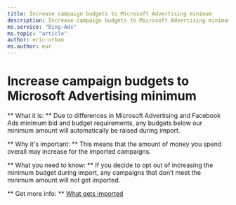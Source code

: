 ```yaml
---
title: Increase campaign budgets to Microsoft Advertising minimum
description: Increase campaign budgets to Microsoft Advertising minimum
ms.service: "Bing-Ads"
ms.topic: "article"
author: eric-urban
ms.author: eur
---
```


# Increase campaign budgets to Microsoft Advertising minimum

**      What it is:    **    Due to differences in Microsoft Advertising and Facebook Ads minimum bid and budget requirements, any budgets below our minimum amount will automatically be raised during import.

**      Why it's important:    **    This means that the amount of money you spend overall may increase for the imported campaigns.

**      What you need to know:    **    If you decide to opt out of increasing the minimum budget during import, any campaigns that don’t meet the minimum amount will not get imported.

**      Get more info:    **    [What gets imported](../hlp_BA_CONC_ImportWhatInfo.md)


